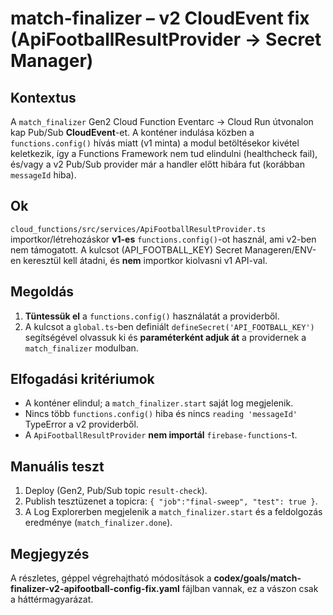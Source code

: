 # match-finalizer – v2 CloudEvent fix (ApiFootballResultProvider → Secret Manager)

## Kontextus

A `match_finalizer` Gen2 Cloud Function Eventarc → Cloud Run útvonalon kap Pub/Sub **CloudEvent**-et. A konténer indulása közben a `functions.config()` hívás miatt (v1 minta) a modul betöltésekor kivétel keletkezik, így a Functions Framework nem tud elindulni (healthcheck fail), és/vagy a v2 Pub/Sub provider már a handler előtt hibára fut (korábban `messageId` hiba).

## Ok

`cloud_functions/src/services/ApiFootballResultProvider.ts` importkor/létrehozáskor **v1-es** `functions.config()`-ot használ, ami v2-ben nem támogatott. A kulcsot (API\_FOOTBALL\_KEY) Secret Manageren/ENV-en keresztül kell átadni, és **nem** importkor kiolvasni v1 API-val.

## Megoldás

1. **Tüntessük el** a `functions.config()` használatát a providerből.
2. A kulcsot a `global.ts`-ben definiált `defineSecret('API_FOOTBALL_KEY')` segítségével olvassuk ki és **paraméterként adjuk át** a providernek a `match_finalizer` modulban.

## Elfogadási kritériumok

* A konténer elindul; a `match_finalizer.start` saját log megjelenik.
* Nincs több `functions.config()` hiba és nincs `reading 'messageId'` TypeError a v2 providerből.
* A `ApiFootballResultProvider` **nem importál** `firebase-functions`-t.

## Manuális teszt

1. Deploy (Gen2, Pub/Sub topic `result-check`).
2. Publish tesztüzenet a topicra: `{ "job":"final-sweep", "test": true }`.
3. A Log Explorerben megjelenik a `match_finalizer.start` és a feldolgozás eredménye (`match_finalizer.done`).

## Megjegyzés

A részletes, géppel végrehajtható módosítások a **codex/goals/match-finalizer-v2-apifootball-config-fix.yaml** fájlban vannak, ez a vászon csak a háttérmagyarázat.
